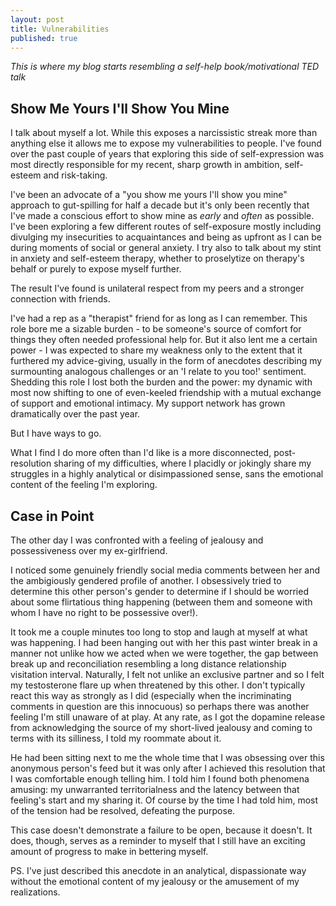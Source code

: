 ```yaml
---
layout: post
title: Vulnerabilities
published: true
---
```

*This is where my blog starts resembling a self-help book/motivational TED talk*

## Show Me Yours I'll Show You Mine

I talk about myself a lot. While this exposes a narcissistic streak more than anything else it allows me to expose my vulnerabilities to people. I've found over the past couple of years that exploring this side of self-expression was most directly responsible for my recent, sharp growth in ambition, self-esteem and risk-taking.

I've been an advocate of a "you show me yours I'll show you mine" approach to gut-spilling for half a decade but it's only been recently that I've made a conscious effort to show mine as *early* and *often* as possible. I've been exploring a few different routes of self-exposure mostly including divulging my insecurities to acquaintances and being as upfront as I can be during moments of social or general anxiety. I try also to talk about my stint in anxiety and self-esteem therapy, whether to proselytize on therapy's behalf or purely to expose myself further.

The result I've found is unilateral respect from my peers and a stronger connection with friends. 

I've had a rep as a "therapist" friend for as long as I can remember. This role bore me a sizable burden - to be someone's source of comfort for things they often needed professional help for. But it also lent me a certain power - I was expected to share my weakness only to the extent that it furthered my advice-giving, usually in the form of anecdotes describing my surmounting analogous challenges or an 'I relate to you too!' sentiment. Shedding this role I lost both the burden and the power: my dynamic with most now shifting to one of even-keeled friendship with a mutual exchange of support and emotional intimacy. My support network has grown dramatically over the past year.

But I have ways to go. 

What I find I do more often than I'd like is a more disconnected, post-resolution sharing of my difficulties, where I placidly or jokingly share my struggles in a highly analytical or disimpassioned sense, sans the emotional content of the feeling I'm exploring.

## Case in Point

The other day I was confronted with a feeling of jealousy and possessiveness over my ex-girlfriend. 

I noticed some genuinely friendly social media comments between her and the ambigiously gendered profile of another. I obsessively tried to determine this other person's gender to determine if I should be worried about some flirtatious thing happening (between them and someone with whom I have no right to be possessive over!).

It took me a couple minutes too long to stop and laugh at myself at what was happening. I had been hanging out with her this past winter break in a manner not unlike how we acted when we were together, the gap between break up and reconciliation resembling a long distance relationship visitation interval. Naturally, I felt not unlike an exclusive partner and so I felt my testosterone flare up when threatened by this other. I don't typically react this way as strongly as I did (especially when the incriminating comments in question are this innocuous) so perhaps there was another feeling I'm still unaware of at play. At any rate, as I got the dopamine release from acknowledging the source of my short-lived jealousy and coming to terms with its silliness, I told my roommate about it.

He had been sitting next to me the whole time that I was obsessing over this anonymous person's feed but it was only after I achieved this resolution that I was comfortable enough telling him. I told him I found both phenomena amusing: my unwarranted territorialness and the latency between that feeling's start and my sharing it. Of course by the time I had told him, most of the tension had be resolved, defeating the purpose.

This case doesn't demonstrate a failure to be open, because it doesn't. It does, though, serves as a reminder to myself that I still have an exciting amount of progress to make in bettering myself. 

PS. I've just described this anecdote in an analytical, dispassionate way without the emotional content of my jealousy or the amusement of my realizations. 
 
